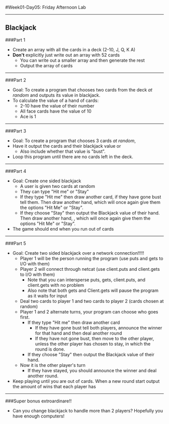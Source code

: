 #Week01-Day05: Friday Afternoon Lab
___

## Blackjack

###Part 1
  - Create an array with all the cards in a deck (2-10, J, Q, K A)
  - **Don't** explicitly just write out an array with 52 cards
    - You can write out a smaller array and then generate the rest
    - Output the array of cards
------

###Part 2
- Goal: To create a program that chooses two cards from the deck *at random* and outputs its value in blackjack.
- To calculate the value of a hand of cards:
  - 2-10 have the value of their number
  - All face cards have the value of 10
  - Ace is 1

-----

###Part 3
- Goal: To create a program that chooses 3 cards *at random*,
- Have it output the cards and their blackjack value or
  - Also include whether that value is "bust".
- Loop this program until there are no cards left in the deck.


-----
###Part 4

- Goal: Create one sided blackjack
  - A user is given two cards at random
  - They can type "Hit me" or "Stay"
  - If they type "Hit me" then draw another card, if they have gone bust tell them. Then draw another hand, which will once again give them the options "Hit Me" or "Stay".
  - If they choose "Stay" then output the Blackjack value of their hand. Then draw another hand, , which will once again give them the options "Hit Me" or "Stay".
- The game should end when you run out of cards

----
###Part 5
- Goal: Create two sided blackjack over a network connection!!!!!
  - Player 1 will be the person running the program (use puts and gets to I/O with them)
  - Player 2 will connect through netcat (use client.puts and client.gets to I/O with them)
      - Note that you can intersperse puts, gets, client.puts, and client.gets with no problem
      - Also note that both gets and Client.gets will pause the program as it waits for input
  - Deal two cards to player 1 and two cards to player 2 (cards chosen at random)
  - Player 1 and 2 alternate turns, your program can choose who goes first.
    - If they type "Hit me" then draw another card
      - If they have gone bust tell both players, announce the winner for that hand and then deal another round
      - If they have not gone bust, then move to the other player, unless the other player has chosen to stay, in which the round is done.
    - If they choose "Stay" then output the Blackjack value of their hand.
  - Now it is the other player's turn
    - If they have stayed, you should announce the winner and deal another round.
- Keep playing until you are out of cards. When a new round start output the amount of wins that each player has


---

###Super bonus extroardinare!!
  - Can you change blackjack to handle more than 2 players? Hopefully you have enough computers!
